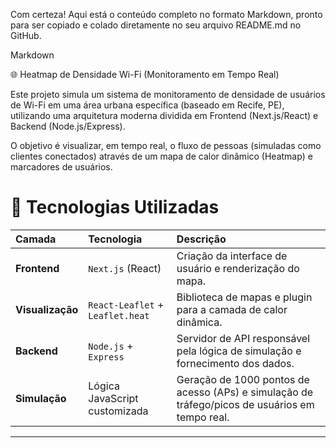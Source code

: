 Com certeza! Aqui está o conteúdo completo no formato Markdown, pronto para ser copiado e colado diretamente no seu arquivo README.md no GitHub.

Markdown

 🌐 Heatmap de Densidade Wi-Fi (Monitoramento em Tempo Real)

Este projeto simula um sistema de monitoramento de densidade de usuários de Wi-Fi em uma área urbana específica (baseado em Recife, PE), utilizando uma arquitetura moderna dividida em Frontend (Next.js/React) e Backend (Node.js/Express).

O objetivo é visualizar, em tempo real, o fluxo de pessoas (simuladas como clientes conectados) através de um mapa de calor dinâmico (Heatmap) e marcadores de usuários.

# 🚀 Tecnologias Utilizadas

| Camada | Tecnologia | Descrição |
| :--- | :--- | :--- |
| **Frontend** | `Next.js` (React) | Criação da interface de usuário e renderização do mapa. |
| **Visualização** | `React-Leaflet` + `Leaflet.heat` | Biblioteca de mapas e plugin para a camada de calor dinâmica. |
| **Backend** | `Node.js` + `Express` | Servidor de API responsável pela lógica de simulação e fornecimento dos dados. |
| **Simulação** | Lógica JavaScript customizada | Geração de 1000 pontos de acesso (APs) e simulação de tráfego/picos de usuários em tempo real. |

---
